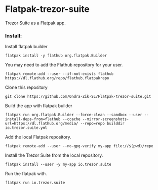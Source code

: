 
# Flatpak-trezor-suite
Trezor Suite as a Flatpak app.

### Install:

Install flatpak builder

    flatpak install -y flathub org.flatpak.Builder

You may need to add the Flathub repository for your user.

    flatpak remote-add --user --if-not-exists flathub https://dl.flathub.org/repo/flathub.flatpakrepo

Clone this repository

    git clone https://github.com/Ondra-Zik-SL/Flatpak-trezor-suite.git

Build the app with flatpak builder

    flatpak run org.flatpak.Builder --force-clean --sandbox --user --install-deps-from=flathub --ccache --mirror-screenshots-url=https://dl.flathub.org/media/ --repo=repo builddir io.trezor.suite.yml
Add the local Flatpak repository.

    flatpak remote-add --user --no-gpg-verify my-app file://$(pwd)/repo

Install the Trezor Suite from the local repository.

    flatpak install --user -y my-app io.trezor.suite

Run the flatpak with.

    flatpak run io.trezor.suite
